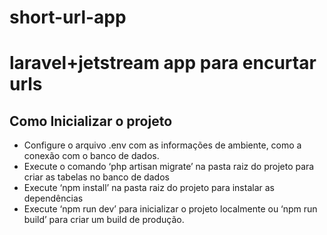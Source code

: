 # short-url-app
 <h1>laravel+jetstream app para encurtar urls</h1>


<h2>
Como Inicializar o projeto
</h2>

<ul>
<li>
Configure o arquivo .env com as informações de ambiente, como a conexão com o banco de dados.
</li>

<li>
Execute o comando ‘php artisan migrate’ na pasta raiz do projeto para criar as tabelas no banco de dados
</li>

<li>
Execute ‘npm install’ na pasta raiz do projeto para instalar as dependências
</li>

<li>
Execute ‘npm run dev’ para inicializar o projeto localmente ou ‘npm run build’ para criar um build de produção.
</li>

</ul>


